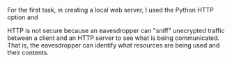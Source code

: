 For the first task, in creating a local web server, I used the Python HTTP option and

HTTP is not secure because an eavesdropper can "sniff" unecrypted traffic between a client and an HTTP server to see what is being communicated. That is, the eavesdropper can identify what resources are being used and their contents.

